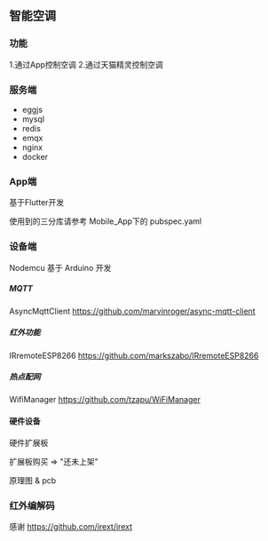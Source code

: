 ## 智能空调

### 功能

1.通过App控制空调
2.通过天猫精灵控制空调

### 服务端

* eggjs
* mysql
* redis
* emqx
* nginx
* docker

### App端

基于Flutter开发

使用到的三分库请参考 Mobile_App下的 pubspec.yaml

### 设备端

Nodemcu 基于 Arduino 开发

##### MQTT

AsyncMqttClient
https://github.com/marvinroger/async-mqtt-client

##### 红外功能

IRremoteESP8266
https://github.com/markszabo/IRremoteESP8266

##### 热点配网

WifiManager
https://github.com/tzapu/WiFiManager

#### 硬件设备

硬件扩展板

扩展板购买 => "还未上架"

原理图 & pcb


### 红外编解码

感谢 https://github.com/irext/irext



